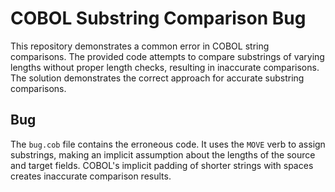 # COBOL Substring Comparison Bug

This repository demonstrates a common error in COBOL string comparisons. The provided code attempts to compare substrings of varying lengths without proper length checks, resulting in inaccurate comparisons. The solution demonstrates the correct approach for accurate substring comparisons.

## Bug

The `bug.cob` file contains the erroneous code.  It uses the `MOVE` verb to assign substrings, making an implicit assumption about the lengths of the source and target fields.  COBOL's implicit padding of shorter strings with spaces creates inaccurate comparison results.